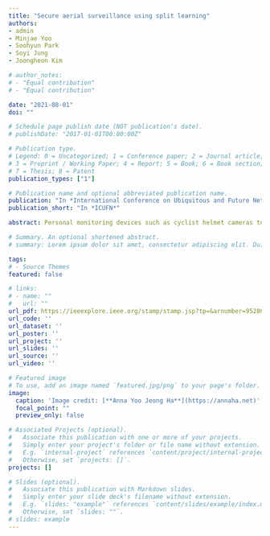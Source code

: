 ```yaml
---
title: "Secure aerial surveillance using split learning"
authors:
- admin
- Minjae Yoo
- Soohyun Park
- Soyi Jung
- Joongheon Kim

# author_notes:
# - "Equal contribution"
# - "Equal contribution"

date: "2021-08-01"
doi: ""

# Schedule page publish date (NOT publication's date).
# publishDate: "2017-01-01T00:00:00Z"

# Publication type.
# Legend: 0 = Uncategorized; 1 = Conference paper; 2 = Journal article;
# 3 = Preprint / Working Paper; 4 = Report; 5 = Book; 6 = Book section;
# 7 = Thesis; 8 = Patent
publication_types: ["1"]

# Publication name and optional abbreviated publication name.
publication: "In *International Conference on Ubiquitous and Future Networks*"
publication_short: "In *ICUFN*"

abstract: Personal monitoring devices such as cyclist helmet cameras to record accidents or dash cams to catch collisions have proliferated, with more companies producing smaller and compact recording gadgets. As these devices are becoming a part of citizens' everyday arsenal, concerns over the residents' privacy are progressing. Therefore, this paper presents SASSL, a secure aerial surveillance drone using split learning to classify whether there is a presence of a fire on the streets. This innovative split learning method transfers CCTV footage captured with a drone to a nearby server to run a deep neural network to detect a fire's presence in real-time without exposing the original data. We devise a scenario where surveillance UAVs roam around the suburb, recording any unnatural behavior. The UAV can process the recordings through its on-mobile deep neural network system or transfer the information to a server. Due to resource limitations of mobile UAVs, the UAV does not have the capacity to run an entire deep neural network on its own. This is where the split learning method comes in handy. The UAV runs the deep neural network only up to the first hidden layer and sends only the feature map to the cloud server, where the rest of the deep neural network is processed. By ensuring that the learning process is divided between the UAV and the server, the privacy of raw data is secured while the UAV does not overexert its minimal resources.

# Summary. An optional shortened abstract.
# summary: Lorem ipsum dolor sit amet, consectetur adipiscing elit. Duis posuere tellus ac convallis placerat. Proin tincidunt magna sed ex sollicitudin condimentum.

tags:
# - Source Themes
featured: false

# links:
# - name: ""
#   url: ""
url_pdf: https://ieeexplore.ieee.org/stamp/stamp.jsp?tp=&arnumber=9528601
url_code: ''
url_dataset: ''
url_poster: ''
url_project: ''
url_slides: ''
url_source: ''
url_video: ''

# Featured image
# To use, add an image named `featured.jpg/png` to your page's folder. 
image:
  caption: 'Image credit: [**Anna Yoo Jeong Ha**](https://annaha.net)'
  focal_point: ""
  preview_only: false

# Associated Projects (optional).
#   Associate this publication with one or more of your projects.
#   Simply enter your project's folder or file name without extension.
#   E.g. `internal-project` references `content/project/internal-project/index.md`.
#   Otherwise, set `projects: []`.
projects: []

# Slides (optional).
#   Associate this publication with Markdown slides.
#   Simply enter your slide deck's filename without extension.
#   E.g. `slides: "example"` references `content/slides/example/index.md`.
#   Otherwise, set `slides: ""`.
# slides: example
---
```

<!-- 
{{% callout note %}}
Click the *Cite* button above to demo the feature to enable visitors to import publication metadata into their reference management software.
{{% /callout %}}

{{% callout note %}}
Create your slides in Markdown - click the *Slides* button to check out the example.
{{% /callout %}}

Supplementary notes can be added here, including [code, math, and images](https://wowchemy.com/docs/writing-markdown-latex/). -->
